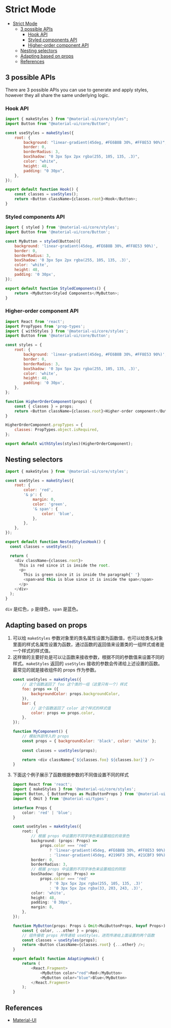 # Strict Mode

<!-- TOC -->

- [Strict Mode](#strict-mode)
    - [3 possible APIs](#3-possible-apis)
        - [Hook API](#hook-api)
        - [Styled components API](#styled-components-api)
        - [Higher-order component API](#higher-order-component-api)
    - [Nesting selectors](#nesting-selectors)
    - [Adapting based on props](#adapting-based-on-props)
    - [References](#references)

<!-- /TOC -->


## 3 possible APIs
There are 3 possible APIs you can use to generate and apply styles, however they all share the same underlying logic.

### Hook API
```js
import { makeStyles } from "@material-ui/core/styles";
import Button from "@material-ui/core/Button";

const useStyles = makeStyles({
    root: {
        background: "linear-gradient(45deg, #FE6B8B 30%, #FF8E53 90%)",
        border: 0,
        borderRadius: 3,
        boxShadow: "0 3px 5px 2px rgba(255, 105, 135, .3)",
        color: "white",
        height: 48,
        padding: "0 30px",
    },
});

export default function Hook() {
    const classes = useStyles();
    return <Button className={classes.root}>Hook</Button>;
}
```

### Styled components API
```js
import { styled } from '@material-ui/core/styles';
import Button from '@material-ui/core/Button';

const MyButton = styled(Button)({
    background: 'linear-gradient(45deg, #FE6B8B 30%, #FF8E53 90%)',
    border: 0,
    borderRadius: 3,
    boxShadow: '0 3px 5px 2px rgba(255, 105, 135, .3)',
    color: 'white',
    height: 48,
    padding: '0 30px',
});

export default function StyledComponents() {
    return <MyButton>Styled Components</MyButton>;
}
```

### Higher-order component API
```js
import React from 'react';
import PropTypes from 'prop-types';
import { withStyles } from '@material-ui/core/styles';
import Button from '@material-ui/core/Button';

const styles = {
    root: {
        background: 'linear-gradient(45deg, #FE6B8B 30%, #FF8E53 90%)',
        border: 0,
        borderRadius: 3,
        boxShadow: '0 3px 5px 2px rgba(255, 105, 135, .3)',
        color: 'white',
        height: 48,
        padding: '0 30px',
    },
};

function HigherOrderComponent(props) {
    const { classes } = props;
    return <Button className={classes.root}>Higher-order component</Button>;
}

HigherOrderComponent.propTypes = {
    classes: PropTypes.object.isRequired,
};

export default withStyles(styles)(HigherOrderComponent);
```


## Nesting selectors
```js
import { makeStyles } from '@material-ui/core/styles';

const useStyles = makeStyles({
    root: {
        color: 'red',
        '& p': {
            margin: 0,
            color: 'green',
            '& span': {
                color: 'blue',
            },
        },
    },
});

export default function NestedStylesHook() {
  const classes = useStyles();

  return (
    <div className={classes.root}>
      This is red since it is inside the root.
      <p>
        This is green since it is inside the paragraph{' '}
        <span>and this is blue since it is inside the span</span>
      </p>
    </div>
  );
}
```
`div` 是红色，`p` 是绿色，`span` 是蓝色。


## Adapting based on props
1. 可以给 `makeStyles` 参数对象里的类名属性设置为函数值，也可以给类名对象里面的样式名属性设置为函数，通过函数的返回值来设置类的一组样式或者是一个样式的样式值。
2. 这样做的主要好处是可以让函数来接收参数，根据不同的参数值来设置不同的样式。`makeStyles` 返回的 `useStyles` 接收的参数会传递给上述设置的函数。最常见的就是接收组件的 props 作为参数。
    ```js
    const useStyles = makeStyles({
        // 这个函数返回了 foo 这个类的一组（这里只有一个）样式
        foo: props => ({
            backgroundColor: props.backgroundColor,
        }),
        bar: {
            // 这个函数返回了 color 这个样式的样式值
            color: props => props.color,
        },
    });

    function MyComponent() {
        // 模拟外部传入的 props
        const props = { backgroundColor: 'black', color: 'white' };
        
        const classes = useStyles(props);

        return <div className={`${classes.foo} ${classes.bar}`} />
    }
    ```
3. 下面这个例子展示了函数根据参数的不同值设置不同的样式
    ```ts
    import React from 'react';
    import { makeStyles } from '@material-ui/core/styles';
    import Button, { ButtonProps as MuiButtonProps } from '@material-ui/core/Button';
    import { Omit } from '@material-ui/types';

    interface Props {
        color: 'red' | 'blue';
    }

    const useStyles = makeStyles({
        root: {
            // 根据 props 中设置的不同字体色来设置相应的背景色
            background: (props: Props) =>
                props.color === 'red'
                    ? 'linear-gradient(45deg, #FE6B8B 30%, #FF8E53 90%)'
                    : 'linear-gradient(45deg, #2196F3 30%, #21CBF3 90%)',
            border: 0,
            borderRadius: 3,
            // 根据 props 中设置的不同字体色来设置相应的阴影
            boxShadow: (props: Props) =>
                props.color === 'red'
                    ? '0 3px 5px 2px rgba(255, 105, 135, .3)'
                    : '0 3px 5px 2px rgba(33, 203, 243, .3)',
            color: 'white',
            height: 48,
            padding: '0 30px',
            margin: 8,
        },
    });

    function MyButton(props: Props & Omit<MuiButtonProps, keyof Props>) {
        const { color, ...other } = props;
        // 组件接收 props 并传递给 useStyles，进而传递给上面设置的两个函数
        const classes = useStyles(props);
        return <Button className={classes.root} {...other} />;
    }

    export default function AdaptingHook() {
        return (
            <React.Fragment>
                <MyButton color="red">Red</MyButton>
                <MyButton color="blue">Blue</MyButton>
            </React.Fragment>
        );
    }
    ```


## References
* [Material-UI](https://v4.mui.com/styles/basics/)
